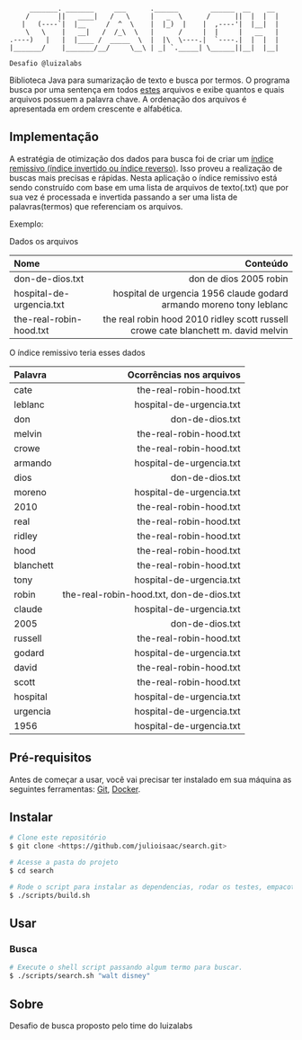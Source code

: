 ```
     _______. _______     ___      .______        ______  __    __  
    /       ||   ____|   /   \     |   _  \      /      ||  |  |  | 
   |   (----`|  |__     /  ^  \    |  |_)  |    |  ,----'|  |__|  | 
    \   \    |   __|   /  /_\  \   |      /     |  |     |   __   | 
.----)   |   |  |____ /  _____  \  |  |\  \----.|  `----.|  |  |  | 
|_______/    |_______/__/     \__\ | _| `._____| \______||__|  |__| 

Desafio @luizalabs                                                                    
```

Biblioteca Java para sumarização de texto e busca por termos.
O programa busca por uma sentença em todos [estes](https://github.com/julioisaac/archives/raw/main/movies.zip)
arquivos e exibe quantos e quais arquivos possuem a palavra chave. A ordenação
dos arquivos é apresentada em ordem crescente e alfabética.

## Implementação
A estratégia de otimização dos dados para busca foi de criar um [índice remissivo (índice invertido ou índice reverso)](https://en.wikipedia.org/wiki/Inverted_index). Isso proveu a realização de buscas mais precisas e rápidas.
Nesta aplicação o índice remissivo está sendo construído com base em uma lista de arquivos de texto(.txt) que por sua vez é processada e invertida passando a ser uma lista de palavras(termos) que referenciam  os arquivos.

Exemplo:

Dados os arquivos

| **Nome**          | **Conteúdo**      |
| :------------- | -------------: |
| don-de-dios.txt           | don de dios 2005 robin                                                              |
| hospital-de-urgencia.txt  | hospital de urgencia 1956 claude godard armando moreno tony leblanc                 |
| the-real-robin-hood.txt   | the real robin hood 2010 ridley scott russell crowe cate blanchett m. david melvin  |

O índice remissivo teria esses dados

| **Palavra**       | **Ocorrências nos arquivos**            |
| :-------------| -------------:                              |
| cate          |   the-real-robin-hood.txt                   |
| leblanc       |   hospital-de-urgencia.txt                  |
| don           |   don-de-dios.txt                           |
| melvin        |   the-real-robin-hood.txt                   |
| crowe         |   the-real-robin-hood.txt                   |
| armando       |   hospital-de-urgencia.txt                  |
| dios          |   don-de-dios.txt                           |
| moreno        |   hospital-de-urgencia.txt                  |
| 2010          |   the-real-robin-hood.txt                   |
| real          |   the-real-robin-hood.txt                   |
| ridley        |   the-real-robin-hood.txt                   |
| hood          |   the-real-robin-hood.txt                   |
| blanchett     |   the-real-robin-hood.txt                   |
| tony          |   hospital-de-urgencia.txt                  |
| robin         |   the-real-robin-hood.txt, don-de-dios.txt  |
| claude        |   hospital-de-urgencia.txt                  |
| 2005          |   don-de-dios.txt                           |
| russell       |   the-real-robin-hood.txt                   |
| godard        |   hospital-de-urgencia.txt                  |
| david         |   the-real-robin-hood.txt                   |
| scott         |   the-real-robin-hood.txt                   |
| hospital      |   hospital-de-urgencia.txt                  |
| urgencia      |   hospital-de-urgencia.txt                  |
| 1956          |   hospital-de-urgencia.txt                  |

## Pré-requisitos

Antes de começar a usar, você vai precisar ter instalado em sua máquina as seguintes ferramentas:
[Git](https://git-scm.com), [Docker](https://www.docker.com/).

## Instalar

```bash
# Clone este repositório
$ git clone <https://github.com/julioisaac/search.git>

# Acesse a pasta do projeto
$ cd search

# Rode o script para instalar as dependencias, rodar os testes, empacotar as aplicações, gerar os indices e construir a imagem docker final.
$ ./scripts/build.sh

```

## Usar

### Busca

```bash
# Execute o shell script passando algum termo para buscar.
$ ./scripts/search.sh "walt disney"
```


## Sobre

Desafio de busca proposto pelo time do luizalabs


